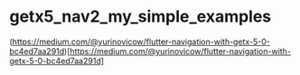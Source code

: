 # getx5_nav2_my_simple_examples

(https://medium.com/@yurinovicow/flutter-navigation-with-getx-5-0-bc4ed7aa291d)[https://medium.com/@yurinovicow/flutter-navigation-with-getx-5-0-bc4ed7aa291d]
